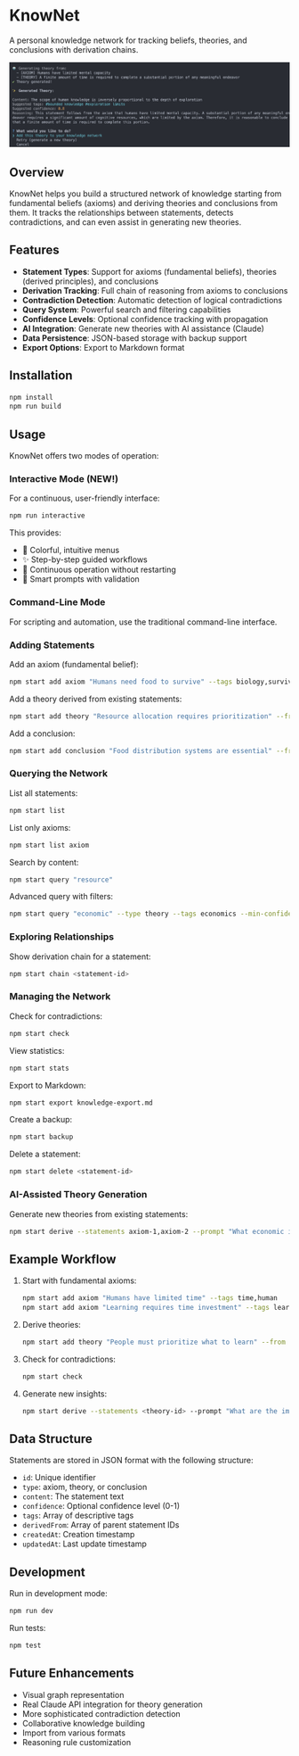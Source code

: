 # KnowNet

A personal knowledge network for tracking beliefs, theories, and conclusions with derivation chains.

![Cool](cool.png)

## Overview

KnowNet helps you build a structured network of knowledge starting from fundamental beliefs (axioms) and deriving theories and conclusions from them. It tracks the relationships between statements, detects contradictions, and can even assist in generating new theories.

## Features

- **Statement Types**: Support for axioms (fundamental beliefs), theories (derived principles), and conclusions
- **Derivation Tracking**: Full chain of reasoning from axioms to conclusions
- **Contradiction Detection**: Automatic detection of logical contradictions
- **Query System**: Powerful search and filtering capabilities
- **Confidence Levels**: Optional confidence tracking with propagation
- **AI Integration**: Generate new theories with AI assistance (Claude)
- **Data Persistence**: JSON-based storage with backup support
- **Export Options**: Export to Markdown format

## Installation

```bash
npm install
npm run build
```

## Usage

KnowNet offers two modes of operation:

### Interactive Mode (NEW!)

For a continuous, user-friendly interface:

```bash
npm run interactive
```

This provides:
- 🎨 Colorful, intuitive menus
- ✨ Step-by-step guided workflows
- 🔄 Continuous operation without restarting
- 📝 Smart prompts with validation

### Command-Line Mode

For scripting and automation, use the traditional command-line interface.

### Adding Statements

Add an axiom (fundamental belief):
```bash
npm start add axiom "Humans need food to survive" --tags biology,survival --confidence 1.0
```

Add a theory derived from existing statements:
```bash
npm start add theory "Resource allocation requires prioritization" --from axiom-1,axiom-2 --tags economics
```

Add a conclusion:
```bash
npm start add conclusion "Food distribution systems are essential" --from theory-1 --confidence 0.9
```

### Querying the Network

List all statements:
```bash
npm start list
```

List only axioms:
```bash
npm start list axiom
```

Search by content:
```bash
npm start query "resource"
```

Advanced query with filters:
```bash
npm start query "economic" --type theory --tags economics --min-confidence 0.8
```

### Exploring Relationships

Show derivation chain for a statement:
```bash
npm start chain <statement-id>
```

### Managing the Network

Check for contradictions:
```bash
npm start check
```

View statistics:
```bash
npm start stats
```

Export to Markdown:
```bash
npm start export knowledge-export.md
```

Create a backup:
```bash
npm start backup
```

Delete a statement:
```bash
npm start delete <statement-id>
```

### AI-Assisted Theory Generation

Generate new theories from existing statements:
```bash
npm start derive --statements axiom-1,axiom-2 --prompt "What economic implications follow?"
```

## Example Workflow

1. Start with fundamental axioms:
   ```bash
   npm start add axiom "Humans have limited time" --tags time,human
   npm start add axiom "Learning requires time investment" --tags learning,time
   ```

2. Derive theories:
   ```bash
   npm start add theory "People must prioritize what to learn" --from <id1>,<id2> --tags learning,decision
   ```

3. Check for contradictions:
   ```bash
   npm start check
   ```

4. Generate new insights:
   ```bash
   npm start derive --statements <theory-id> --prompt "What are the implications for education?"
   ```

## Data Structure

Statements are stored in JSON format with the following structure:
- `id`: Unique identifier
- `type`: axiom, theory, or conclusion
- `content`: The statement text
- `confidence`: Optional confidence level (0-1)
- `tags`: Array of descriptive tags
- `derivedFrom`: Array of parent statement IDs
- `createdAt`: Creation timestamp
- `updatedAt`: Last update timestamp

## Development

Run in development mode:
```bash
npm run dev
```

Run tests:
```bash
npm test
```

## Future Enhancements

- Visual graph representation
- Real Claude API integration for theory generation
- More sophisticated contradiction detection
- Collaborative knowledge building
- Import from various formats
- Reasoning rule customization
